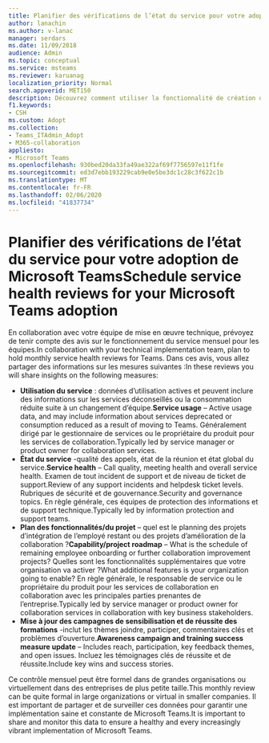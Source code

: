 ```yaml
---
title: Planifier des vérifications de l’état du service pour votre adoption de Microsoft Teams
author: lanachin
ms.author: v-lanac
manager: serdars
ms.date: 11/09/2018
audience: Admin
ms.topic: conceptual
ms.service: msteams
ms.reviewer: karuanag
localization_priority: Normal
search.appverid: MET150
description: Découvrez comment utiliser la fonctionnalité de création de rapports sur l’état du service au sein de votre équipe.
f1.keywords:
- CSH
ms.custom: Adopt
ms.collection:
- Teams_ITAdmin_Adopt
- M365-collaboration
appliesto:
- Microsoft Teams
ms.openlocfilehash: 930bed20da33fa49ae322af69f7756597e11f1fe
ms.sourcegitcommit: ed3d7ebb193229cab9e0e5be3dc1c28c3f622c1b
ms.translationtype: MT
ms.contentlocale: fr-FR
ms.lasthandoff: 02/06/2020
ms.locfileid: "41837734"
---
```

# <a name="schedule-service-health-reviews-for-your-microsoft-teams-adoption"></a><span data-ttu-id="d3082-103">Planifier des vérifications de l’état du service pour votre adoption de Microsoft Teams</span><span class="sxs-lookup"><span data-stu-id="d3082-103">Schedule service health reviews for your Microsoft Teams adoption</span></span>

<span data-ttu-id="d3082-104">En collaboration avec votre équipe de mise en œuvre technique, prévoyez de tenir compte des avis sur le fonctionnement du service mensuel pour les équipes.</span><span class="sxs-lookup"><span data-stu-id="d3082-104">In collaboration with your technical implementation team, plan to hold monthly service health reviews for Teams.</span></span> <span data-ttu-id="d3082-105">Dans ces avis, vous allez partager des informations sur les mesures suivantes :</span><span class="sxs-lookup"><span data-stu-id="d3082-105">In these reviews you will share insights on the following measures:</span></span>

- <span data-ttu-id="d3082-106">**Utilisation du service** : données d’utilisation actives et peuvent inclure des informations sur les services déconseillés ou la consommation réduite suite à un changement d’équipe.</span><span class="sxs-lookup"><span data-stu-id="d3082-106">**Service usage** – Active usage data, and may include information about services deprecated or consumption reduced as a result of moving to Teams.</span></span> <span data-ttu-id="d3082-107">Généralement dirigé par le gestionnaire de services ou le propriétaire du produit pour les services de collaboration.</span><span class="sxs-lookup"><span data-stu-id="d3082-107">Typically led by service manager or product owner for collaboration services.</span></span>
- <span data-ttu-id="d3082-108">**État du service** -qualité des appels, état de la réunion et état global du service.</span><span class="sxs-lookup"><span data-stu-id="d3082-108">**Service health** – Call quality, meeting health and overall service health.</span></span> <span data-ttu-id="d3082-109">Examen de tout incident de support et de niveau de ticket de support.</span><span class="sxs-lookup"><span data-stu-id="d3082-109">Review of any support incidents and helpdesk ticket levels.</span></span> <span data-ttu-id="d3082-110">Rubriques de sécurité et de gouvernance.</span><span class="sxs-lookup"><span data-stu-id="d3082-110">Security and governance topics.</span></span> <span data-ttu-id="d3082-111">En règle générale, ces équipes de protection des informations et de support technique.</span><span class="sxs-lookup"><span data-stu-id="d3082-111">Typically led by information protection and support teams.</span></span> 
- <span data-ttu-id="d3082-112">**Plan des fonctionnalités/du projet** – quel est le planning des projets d’intégration de l’employé restant ou des projets d’amélioration de la collaboration ?</span><span class="sxs-lookup"><span data-stu-id="d3082-112">**Capability/project roadmap** – What is the schedule of remaining employee onboarding or further collaboration improvement projects?</span></span> <span data-ttu-id="d3082-113">Quelles sont les fonctionnalités supplémentaires que votre organisation va activer ?</span><span class="sxs-lookup"><span data-stu-id="d3082-113">What additional features is your organization going to enable?</span></span> <span data-ttu-id="d3082-114">En règle générale, le responsable de service ou le propriétaire du produit pour les services de collaboration en collaboration avec les principales parties prenantes de l’entreprise.</span><span class="sxs-lookup"><span data-stu-id="d3082-114">Typically led by service manager or product owner for collaboration services in collaboration with key business stakeholders.</span></span>
- <span data-ttu-id="d3082-115">**Mise à jour des campagnes de sensibilisation et de réussite des formations** -inclut les thèmes joindre, participer, commentaires clés et problèmes d’ouverture.</span><span class="sxs-lookup"><span data-stu-id="d3082-115">**Awareness campaign and training success measure update** – Includes reach, participation, key feedback themes, and open issues.</span></span> <span data-ttu-id="d3082-116">Incluez les témoignages clés de réussite et de réussite.</span><span class="sxs-lookup"><span data-stu-id="d3082-116">Include key wins and success stories.</span></span> 

<span data-ttu-id="d3082-117">Ce contrôle mensuel peut être formel dans de grandes organisations ou virtuellement dans des entreprises de plus petite taille.</span><span class="sxs-lookup"><span data-stu-id="d3082-117">This monthly review can be quite formal in large organizations or virtual in smaller companies.</span></span> <span data-ttu-id="d3082-118">Il est important de partager et de surveiller ces données pour garantir une implémentation saine et constante de Microsoft Teams.</span><span class="sxs-lookup"><span data-stu-id="d3082-118">It is important to share and monitor this data to ensure a healthy and every increasingly vibrant implementation of Microsoft Teams.</span></span> 
